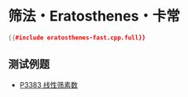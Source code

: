 # 筛法・Eratosthenes・卡常

```cpp
{{#include eratosthenes-fast.cpp.full}}
```

## 测试例题

- [P3383 线性筛素数](https://www.luogu.com.cn/problem/P3383)

